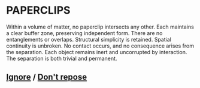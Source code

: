 # PAPERCLIPS

Within a volume of matter, no paperclip intersects any other. Each maintains a clear buffer zone, preserving independent form. There are no entanglements or overlaps. Structural simplicity is retained. Spatial continuity is unbroken. No contact occurs, and no consequence arises from the separation. Each object remains inert and uncorrupted by interaction. The separation is both trivial and permanent.

## [Ignore](page-abdd0c32eb25a412) / [Don't repose](page-a403fcec7b0f306c)
